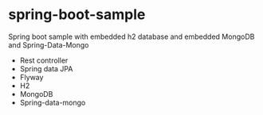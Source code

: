 spring-boot-sample
==================

Spring boot sample with embedded h2 database and embedded MongoDB and Spring-Data-Mongo

  - Rest controller
  - Spring data JPA
  - Flyway
  - H2
  - MongoDB
  - Spring-data-mongo
